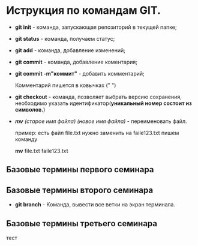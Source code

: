  # Иструкция по командам GIT.

* **git init** - команда, запускающая репозиторий в текущей папке;

* **git status** - команда, получаем статус;

* **git add** - команда, добавление изменений;
* **git commit** - команда, добавление коментария;
* **git commit -m"коммит"** - добавить комментарий;

   Комментарий пишется в ковычках (" ")
* **git checkout** - команда, позволяет выбрать версию сохранения,
необходимо указать идентификатор(**уникальный номер состоит из символов.**)
* ***mv** (старое имя файла) (новое имя файла)* - переименовать файл.

    пример: есть файл file.txt нужно заменить на faile123.txt пишем команду

    **mv** file.txt faile123.txt
    
## Базовые термины первого семинара


## Базовые термины второго семинара
* **git branch** - Команда, вывести все ветки на экран терминала.

## Базовые термины третьего семинара
тест
